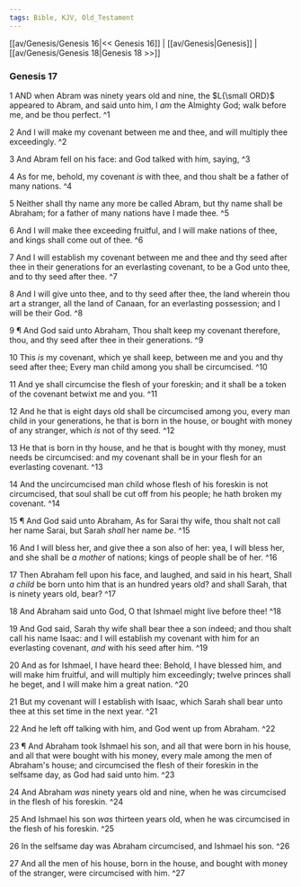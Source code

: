 ```yaml
---
tags: Bible, KJV, Old_Testament
---
```


[[av/Genesis/Genesis 16|<< Genesis 16]] | [[av/Genesis|Genesis]] | [[av/Genesis/Genesis 18|Genesis 18 >>]]

### Genesis 17

1 AND when Abram was ninety years old and nine, the $L{\small ORD}$ appeared to Abram, and said unto him, I _am_ the Almighty God; walk before me, and be thou perfect. ^1

2 And I will make my covenant between me and thee, and will multiply thee exceedingly. ^2

3 And Abram fell on his face: and God talked with him, saying, ^3

4 As for me, behold, my covenant _is_ with thee, and thou shalt be a father of many nations. ^4

5 Neither shall thy name any more be called Abram, but thy name shall be Abraham; for a father of many nations have I made thee. ^5

6 And I will make thee exceeding fruitful, and I will make nations of thee, and kings shall come out of thee. ^6

7 And I will establish my covenant between me and thee and thy seed after thee in their generations for an everlasting covenant, to be a God unto thee, and to thy seed after thee. ^7

8 And I will give unto thee, and to thy seed after thee, the land wherein thou art a stranger, all the land of Canaan, for an everlasting possession; and I will be their God. ^8

9 ¶ And God said unto Abraham, Thou shalt keep my covenant therefore, thou, and thy seed after thee in their generations. ^9

10 This _is_ my covenant, which ye shall keep, between me and you and thy seed after thee; Every man child among you shall be circumcised. ^10

11 And ye shall circumcise the flesh of your foreskin; and it shall be a token of the covenant betwixt me and you. ^11

12 And he that is eight days old shall be circumcised among you, every man child in your generations, he that is born in the house, or bought with money of any stranger, which _is_ not of thy seed. ^12

13 He that is born in thy house, and he that is bought with thy money, must needs be circumcised: and my covenant shall be in your flesh for an everlasting covenant. ^13

14 And the uncircumcised man child whose flesh of his foreskin is not circumcised, that soul shall be cut off from his people; he hath broken my covenant. ^14

15 ¶ And God said unto Abraham, As for Sarai thy wife, thou shalt not call her name Sarai, but Sarah _shall_ her name _be_. ^15

16 And I will bless her, and give thee a son also of her: yea, I will bless her, and she shall be _a_ _mother_ of nations; kings of people shall be of her. ^16

17 Then Abraham fell upon his face, and laughed, and said in his heart, Shall _a_ _child_ be born unto him that is an hundred years old? and shall Sarah, that is ninety years old, bear? ^17

18 And Abraham said unto God, O that Ishmael might live before thee! ^18

19 And God said, Sarah thy wife shall bear thee a son indeed; and thou shalt call his name Isaac: and I will establish my covenant with him for an everlasting covenant, _and_ with his seed after him. ^19

20 And as for Ishmael, I have heard thee: Behold, I have blessed him, and will make him fruitful, and will multiply him exceedingly; twelve princes shall he beget, and I will make him a great nation. ^20

21 But my covenant will I establish with Isaac, which Sarah shall bear unto thee at this set time in the next year. ^21

22 And he left off talking with him, and God went up from Abraham. ^22

23 ¶ And Abraham took Ishmael his son, and all that were born in his house, and all that were bought with his money, every male among the men of Abraham's house; and circumcised the flesh of their foreskin in the selfsame day, as God had said unto him. ^23

24 And Abraham _was_ ninety years old and nine, when he was circumcised in the flesh of his foreskin. ^24

25 And Ishmael his son _was_ thirteen years old, when he was circumcised in the flesh of his foreskin. ^25

26 In the selfsame day was Abraham circumcised, and Ishmael his son. ^26

27 And all the men of his house, born in the house, and bought with money of the stranger, were circumcised with him. ^27
